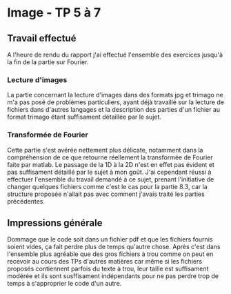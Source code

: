 Image - TP 5 à 7
================

Travail effectué
----------------
A l'heure de rendu du rapport j'ai effectué l'ensemble des exercices jusqu'à
la fin de la partie sur Fourier.

### Lecture d'images
La partie concernant la lecture d'images dans des formats jpg et trimago ne
m'a pas posé de problèmes particuliers, ayant déjà travaillé sur la lecture
de fichiers dans d'autres langages et la description des parties d'un fichier
au format trimago étant suffisament détaillée par le sujet.

### Transformée de Fourier
Cette partie s'est avérée nettement plus délicate, notamment dans la
compréhension de ce que retourne réellement la transformée de Fourier faite
par matlab. Le passage de la 1D à la 2D n'est en effet pas évident et pas
suffisament détaillé par le sujet à mon goût. J'ai cependant réussi à
effectuer l'ensemble du travail demandé à ce sujet, prenant l'initiative de
changer quelques fichiers comme c'est le cas pour la partie 8.3, car la
structure proposée n'allait pas avec comment j'avais traité les parties
précédentes.

Impressions générale
--------------------
Dommage que le code soit dans un fichier pdf et que les fichiers fournis
soient vides, ça fait perdre plus de temps qu'autre chose. Après c'est
dans l'ensemble plus agréable que des gros fichiers à trou comme on peut
en recevoir au cours des TPs d'autres matières car même si les fichiers
proposés contiennent parfois du texte à trou, leur taille est suffisament
modérée et ils sont susffisament indépendants pour ne pas perdre trop de
temps à s'approprier le code d'un autre.
